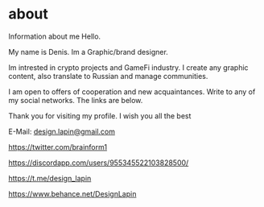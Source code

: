 # about
Information about me
Hello.


My name is Denis. Im a Graphic/brand designer. 


Im intrested in crypto projects and GameFi industry. I create any graphic content, also translate to Russian and manage communities. 


I am open to offers of cooperation and new acquaintances. Write to any of my social networks. The links are below.


Thank you for visiting my profile. I wish you all the best






E-Mail: design.lapin@gmail.com


https://twitter.com/brainform1


https://discordapp.com/users/955345522103828500/


https://t.me/design_lapin


https://www.behance.net/DesignLapin






